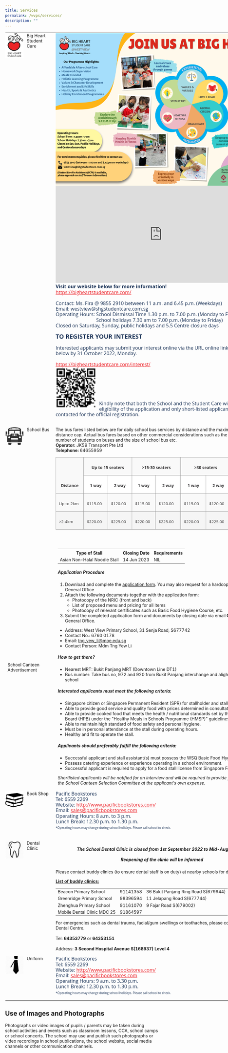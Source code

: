 ```yaml
---
title: Services
permalink: /wvps/services/
description: ""
---
```

<table class="ive_eobj_center ives_tab_kosong" style="margin: auto; outline: 0px; padding: 0px; border-collapse: collapse; clear: both; border: 1px solid transparent; table-layout: fixed; width: 880px;"><tbody style="margin: 0px; outline: 0px; padding: 0px;"><tr style="margin: 0px; outline: 0px; padding: 0px;"><td width="150px" style="margin: 0px; outline: 0px; padding: 0px 15px 15px 0px; vertical-align: top;"><img src="/images/logo.jpeg" alt="logo.jpg" class="ive_eobj_left" style="margin: 0px 10px 0px 0px; outline: 0px; padding: 0px; border: none; max-width: 100%; float: left; width: 60px; height: 81px;">Big Heart<br style="margin: 0px; outline: 0px; padding: 0px;">Student Care</td><td style="margin: 0px; outline: 0px; padding: 0px 15px 15px 0px; vertical-align: top;"><div style="margin: 0px; outline: 0px; padding: 0px; line-height: 18.2px; color: rgb(28, 52, 88); font-family: &quot;Open Sans&quot;, sans-serif; font-size: 16px; font-weight: 400; text-align: left;"><img src="/images/West%20View%20SCC%20Info.png" width="100%" alt="West View SCC Info.png" class="ive_eobj_left" style="margin: 0px 10px 0px 0px; outline: 0px; padding: 0px; border: none; max-width: 100%; float: left; background-color: initial; width: 698px; height: 500px;"></div><div style="margin: 0px; outline: 0px; padding: 0px; line-height: 18.2px; color: rgb(28, 52, 88); font-family: &quot;Open Sans&quot;, sans-serif; font-size: 16px; font-weight: 400; text-align: left;"><br style="margin: 0px; outline: 0px; padding: 0px;"></div><iframe width="560" height="315" src="https://www.youtube.com/embed/Do4hSWR8s4o" title="YouTube video player" frameborder="0" allow="accelerometer; autoplay; clipboard-write; encrypted-media; gyroscope; picture-in-picture" allowfullscreen="" style="margin: 0px; outline: 0px; padding: 0px; width: 698px; height: 318px;"></iframe><div style="margin: 0px; outline: 0px; padding: 0px; line-height: 18.2px; color: rgb(28, 52, 88); font-family: &quot;Open Sans&quot;, sans-serif; font-size: 16px; font-weight: 400; text-align: left;"><b style="margin: 0px; outline: 0px; padding: 0px;">Visit our website below for more information!</b></div><div style="margin: 0px; outline: 0px; padding: 0px; line-height: 18.2px; color: rgb(28, 52, 88); font-family: &quot;Open Sans&quot;, sans-serif; font-size: 16px; font-weight: 400;"><a href="https://bigheartstudentcare.com/" target="_blank" style="margin: 0px; outline: 0px; padding: 0px; color: rgb(236, 31, 38); text-decoration: underline;"></a><a href="https://bigheartstudentcare.com/" target="_blank" style="margin: 0px; outline: 0px; padding: 0px; color: rgb(236, 31, 38); text-decoration: underline;">https://bigheartstudentcare.com/</a><b style="margin: 0px; outline: 0px; padding: 0px;"><br style="margin: 0px; outline: 0px; padding: 0px;"></b></div><div style="margin: 0px; outline: 0px; padding: 0px; line-height: 18.2px; color: rgb(28, 52, 88); font-family: &quot;Open Sans&quot;, sans-serif; font-size: 16px; font-weight: 400;"><br style="margin: 0px; outline: 0px; padding: 0px;"></div><div style="margin: 0px; outline: 0px; padding: 0px; line-height: 18.2px; color: rgb(28, 52, 88); font-family: &quot;Open Sans&quot;, sans-serif; font-size: 16px; font-weight: 400;">Contact: Ms. Fira @ 9855 2910 between 11 a.m. and 6.45 p.m. (Weekdays)</div><div style="margin: 0px; outline: 0px; padding: 0px; line-height: 18.2px; color: rgb(28, 52, 88); font-family: &quot;Open Sans&quot;, sans-serif; font-size: 16px; font-weight: 400;">Email: westview@shgstudentcare.com.sg</div><div style="margin: 0px; outline: 0px; padding: 0px; line-height: 18.2px; color: rgb(28, 52, 88); font-family: &quot;Open Sans&quot;, sans-serif; font-size: 16px; font-weight: 400;">Operating Hours: School Dismissal Time 1.30 p.m. to 7.00 p.m. (Monday to Friday)</div><div style="margin: 0px; outline: 0px; padding: 0px; line-height: 18.2px; color: rgb(28, 52, 88); font-family: &quot;Open Sans&quot;, sans-serif; font-size: 16px; font-weight: 400;">&nbsp; &nbsp; &nbsp; &nbsp; &nbsp; &nbsp; &nbsp; &nbsp; &nbsp; &nbsp; &nbsp; &nbsp; &nbsp; &nbsp;<span>&nbsp;</span><span style="margin: 0px; outline: 0px; padding: 0px;">&nbsp;&nbsp; &nbsp;</span>School holidays 7.30 am to 7.00 p.m. (Monday to Friday)</div><div style="margin: 0px; outline: 0px; padding: 0px; line-height: 18.2px; color: rgb(28, 52, 88); font-family: &quot;Open Sans&quot;, sans-serif; font-size: 16px; font-weight: 400;">Closed on Saturday, Sunday, public holidays and 5.5 Centre closure days</div><div style="margin: 0px; outline: 0px; padding: 0px; line-height: 18.2px; color: rgb(28, 52, 88); font-family: &quot;Open Sans&quot;, sans-serif; font-size: 16px; font-weight: 400;"><span style="margin: 0px; outline: 0px; padding: 0px; background-color: initial;"><br style="margin: 0px; outline: 0px; padding: 0px;"></span></div><div style="margin: 0px; outline: 0px; padding: 0px; line-height: 18.2px; color: rgb(28, 52, 88); font-family: &quot;Open Sans&quot;, sans-serif; font-size: 16px; font-weight: 400;"><span style="margin: 0px; outline: 0px; padding: 0px; background-color: initial;"></span><a href="https://forms.office.com/r/BYyBwU1QNG" target="_blank" style="margin: 0px; outline: 0px; padding: 0px; color: rgb(236, 31, 38); text-decoration: underline; background-color: initial;"></a><h4 style="margin: 0px; outline: 0px; padding: 0px; color: rgb(28, 52, 88); font-size: 20px; font-family: &quot;Open Sans&quot;, sans-serif; font-weight: bold; line-height: 18.2px;">TO REGISTER YOUR INTEREST</h4><div style="margin: 0px; outline: 0px; padding: 0px; line-height: 18.2px; color: rgb(28, 52, 88); font-family: &quot;Open Sans&quot;, sans-serif; font-size: 16px; font-weight: 400;"><span style="margin: 0px; outline: 0px; padding: 0px; background-color: initial;"><br style="margin: 0px; outline: 0px; padding: 0px;"></span></div><div style="margin: 0px; outline: 0px; padding: 0px; line-height: 18.2px; color: rgb(28, 52, 88); font-family: &quot;Open Sans&quot;, sans-serif; font-size: 16px; font-weight: 400;"><span style="margin: 0px; outline: 0px; padding: 0px; background-color: initial;">Interested applicants may submit your interest online via the URL online link or QR code below by 31 October 2022, Monday.</span><br style="margin: 0px; outline: 0px; padding: 0px;"></div><div style="margin: 0px; outline: 0px; padding: 0px; line-height: 18.2px; color: rgb(28, 52, 88); font-family: &quot;Open Sans&quot;, sans-serif; font-size: 16px; font-weight: 400;"><br style="margin: 0px; outline: 0px; padding: 0px;"></div><div style="margin: 0px; outline: 0px; padding: 0px; line-height: 18.2px; color: rgb(28, 52, 88); font-family: &quot;Open Sans&quot;, sans-serif; font-size: 16px; font-weight: 400;"><a href="https://bigheartstudentcare.com/interest/" target="_blank" style="margin: 0px; outline: 0px; padding: 0px; color: rgb(236, 31, 38); text-decoration: underline;">https://bigheartstudentcare.com/interest/</a></div><div style="margin: 0px; outline: 0px; padding: 0px; line-height: 18.2px; color: rgb(28, 52, 88); font-family: &quot;Open Sans&quot;, sans-serif; font-size: 16px; font-weight: 400;"><img src="/images/New%20Big%20Heart%20SC%20registration%20QR.png" alt="New Big Heart SC registration QR.png" class="ive_eobj_left" style="margin: 0px 10px 0px 0px; outline: 0px; padding: 0px; border: none; max-width: 100%; float: left; width: 133px; height: 137px;"><span style="margin: 0px; outline: 0px; padding: 0px; background-color: initial;"><br style="margin: 0px; outline: 0px; padding: 0px;"></span></div></div><div style="margin: 0px; outline: 0px; padding: 0px; line-height: 18.2px; color: rgb(28, 52, 88); font-family: &quot;Open Sans&quot;, sans-serif; font-size: 16px; font-weight: 400;"><span class="" style="margin: 0px; outline: 0px; padding: 0px;"><br style="margin: 0px; outline: 0px; padding: 0px;"></span></div><div style="margin: 0px; outline: 0px; padding: 0px; line-height: 18.2px; color: rgb(28, 52, 88); font-family: &quot;Open Sans&quot;, sans-serif; font-size: 16px; font-weight: 400;"><span class="" style="margin: 0px; outline: 0px; padding: 0px;"><br style="margin: 0px; outline: 0px; padding: 0px;"></span></div><div style="margin: 0px; outline: 0px; padding: 0px; line-height: 18.2px; color: rgb(28, 52, 88); font-family: &quot;Open Sans&quot;, sans-serif; font-size: 16px; font-weight: 400;"><span class="" style="margin: 0px; outline: 0px; padding: 0px;"><br style="margin: 0px; outline: 0px; padding: 0px;"></span></div><div style="margin: 0px; outline: 0px; padding: 0px; line-height: 18.2px; color: rgb(28, 52, 88); font-family: &quot;Open Sans&quot;, sans-serif; font-size: 16px; font-weight: 400;"><span class="" style="margin: 0px; outline: 0px; padding: 0px;"><br style="margin: 0px; outline: 0px; padding: 0px;"></span></div><div style="margin: 0px; outline: 0px; padding: 0px; line-height: 18.2px; color: rgb(28, 52, 88); font-family: &quot;Open Sans&quot;, sans-serif; font-size: 16px; font-weight: 400;"><span class="" style="margin: 0px; outline: 0px; padding: 0px;"><br style="margin: 0px; outline: 0px; padding: 0px;"></span></div><div style="margin: 0px; outline: 0px; padding: 0px; line-height: 18.2px; color: rgb(28, 52, 88); font-family: &quot;Open Sans&quot;, sans-serif; font-size: 16px; font-weight: 400;">Kindly note that both the School and the Student Care will assess the eligibility of the application and only short-listed applicants will be contacted for the official registration.
	<br style="margin: 0px; outline: 0px; padding: 0px;"></div></td></tr><tr style="margin: 0px; outline: 0px; padding: 0px;"><td style="margin: 0px; outline: 0px; padding: 0px 15px 15px 0px; vertical-align: top;"><br><img src="/images/bus.png" alt="bus.png" class="ive_eobj_left" style="margin: 0px 10px 0px 0px; outline: 0px; padding: 0px; border: none; max-width: 100%; float: left; width: 60px; height: 60px;">School Bus<br style="margin: 0px; outline: 0px; padding: 0px;"></td><td style="margin: 0px; outline: 0px; padding: 0px 15px 15px 0px; vertical-align: top;">
         <!-- /\* Font Definitions \*/ @font-face {font-family:"Cambria Math"; panose-1:2 4 5 3 5 4 6 3 2 4; mso-font-charset:0; mso-generic-font-family:roman; mso-font-pitch:variable; mso-font-signature:3 0 0 0 1 0;} @font-face {font-family:DengXian; panose-1:2 1 6 0 3 1 1 1 1 1; mso-font-alt:等线; mso-font-charset:134; mso-generic-font-family:auto; mso-font-pitch:variable; mso-font-signature:-1610612033 953122042 22 0 262159 0;} @font-face {font-family:Calibri; panose-1:2 15 5 2 2 2 4 3 2 4; mso-font-charset:0; mso-generic-font-family:swiss; mso-font-pitch:variable; mso-font-signature:-469750017 -1073732485 9 0 511 0;} @font-face {font-family:"Open Sans"; panose-1:2 11 6 6 3 5 4 2 2 4; mso-font-charset:0; mso-generic-font-family:swiss; mso-font-pitch:variable; mso-font-signature:-536870161 1073750107 40 0 415 0;} @font-face {font-family:"\\@DengXian"; panose-1:2 1 6 0 3 1 1 1 1 1; mso-font-charset:134; mso-generic-font-family:auto; mso-font-pitch:variable; mso-font-signature:-1610612033 953122042 22 0 262159 0;} /\* Style Definitions \*/ p.MsoNormal, li.MsoNormal, div.MsoNormal {mso-style-unhide:no; mso-style-qformat:yes; mso-style-parent:""; margin-top:0in; margin-right:0in; margin-bottom:8.0pt; margin-left:0in; line-height:107%; mso-pagination:widow-orphan; font-size:11.0pt; font-family:"Calibri",sans-serif; mso-ascii-font-family:Calibri; mso-ascii-theme-font:minor-latin; mso-fareast-font-family:DengXian; mso-fareast-theme-font:minor-fareast; mso-hansi-font-family:Calibri; mso-hansi-theme-font:minor-latin; mso-bidi-font-family:"Times New Roman"; mso-bidi-theme-font:minor-bidi;} .MsoChpDefault {mso-style-type:export-only; mso-default-props:yes; font-family:"Calibri",sans-serif; mso-ascii-font-family:Calibri; mso-ascii-theme-font:minor-latin; mso-fareast-font-family:DengXian; mso-fareast-theme-font:minor-fareast; mso-hansi-font-family:Calibri; mso-hansi-theme-font:minor-latin; mso-bidi-font-family:"Times New Roman"; mso-bidi-theme-font:minor-bidi;} .MsoPapDefault {mso-style-type:export-only; margin-bottom:8.0pt; line-height:107%;} @page WordSection1 {size:8.5in 11.0in; margin:1.0in 1.0in 1.0in 1.0in; mso-header-margin:.5in; mso-footer-margin:.5in; mso-paper-source:0;} div.WordSection1 {page:WordSection1;} -->
<br>
The bus fares listed below are for daily school bus services by distance and the maximum fares for each distance cap. Actual bus fares based on other commercial considerations such as the distance, route, number of students on buses and the size of school bus etc.
<br>
<strong>Operator:</strong> JK59 Transport Pte Ltd
<br>
<strong>Telephone:</strong> 64655959

<table class="MsoNormalTable" border="1" cellspacing="0" cellpadding="0" width="575" style="width:431.6pt;background:white;border-collapse:collapse;border:none;
 mso-border-alt:solid #999999 .75pt;mso-yfti-tbllook:1184"><tbody><tr style="mso-yfti-irow:0;mso-yfti-firstrow:yes"><td width="83" rowspan="2" valign="bottom" style="width:62.6pt;border:solid #999999 1.0pt;
  mso-border-alt:solid #999999 .75pt;background:#F9F9F9;padding:7.5pt 7.5pt 7.5pt 7.5pt"><p class="MsoNormal" align="center" style="margin-bottom:4.5pt;text-align:center;
  line-height:normal"><b><span style="font-size:10.0pt;font-family:&quot;Open Sans&quot;,sans-serif;
  mso-fareast-font-family:&quot;Times New Roman&quot;;color:#3B3A3B">Distance</span></b></p></td><td width="156" colspan="2" valign="bottom" style="width:117.0pt;border:solid #999999 1.0pt;
  border-left:none;mso-border-left-alt:solid #999999 .75pt;mso-border-alt:solid #999999 .75pt;
  background:#F9F9F9;padding:7.5pt 7.5pt 7.5pt 7.5pt"><p class="MsoNormal" align="center" style="margin-bottom:4.5pt;text-align:center;
  line-height:normal"><b><span style="font-size:10.0pt;font-family:&quot;Open Sans&quot;,sans-serif;
  mso-fareast-font-family:&quot;Times New Roman&quot;;color:#3B3A3B">Up to 15 seaters</span></b></p></td><td width="162" colspan="2" valign="bottom" style="width:121.5pt;border:solid #999999 1.0pt;
  border-left:none;mso-border-left-alt:solid #999999 .75pt;mso-border-alt:solid #999999 .75pt;
  background:#F9F9F9;padding:7.5pt 7.5pt 7.5pt 7.5pt"><p class="MsoNormal" align="center" style="margin-bottom:4.5pt;text-align:center;
  line-height:normal"><b><span style="font-size:10.0pt;font-family:&quot;Open Sans&quot;,sans-serif;
  mso-fareast-font-family:&quot;Times New Roman&quot;;color:#3B3A3B">&gt;15-30 seaters</span></b></p></td><td width="174" colspan="2" valign="bottom" style="width:130.5pt;border:solid #999999 1.0pt;
  border-left:none;mso-border-left-alt:solid #999999 .75pt;mso-border-alt:solid #999999 .75pt;
  background:#F9F9F9;padding:7.5pt 7.5pt 7.5pt 7.5pt"><p class="MsoNormal" align="center" style="margin-bottom:4.5pt;text-align:center;
  line-height:normal"><b><span style="font-size:10.0pt;font-family:&quot;Open Sans&quot;,sans-serif;
  mso-fareast-font-family:&quot;Times New Roman&quot;;color:#3B3A3B">&gt;30 seaters</span></b></p></td></tr><tr style="mso-yfti-irow:1"><td width="78" valign="bottom" style="width:58.5pt;border-top:none;border-left:
  none;border-bottom:solid #999999 1.0pt;border-right:solid #999999 1.0pt;
  mso-border-top-alt:solid #999999 .75pt;mso-border-left-alt:solid #999999 .75pt;
  mso-border-alt:solid #999999 .75pt;padding:7.5pt 7.5pt 7.5pt 7.5pt"><p class="MsoNormal" align="center" style="margin-bottom:4.5pt;text-align:center;
  line-height:normal"><b><span style="font-size:10.0pt;font-family:&quot;Open Sans&quot;,sans-serif;
  mso-fareast-font-family:&quot;Times New Roman&quot;;color:#3B3A3B">1 way</span></b></p></td><td width="78" valign="bottom" style="width:58.5pt;border-top:none;border-left:
  none;border-bottom:solid #999999 1.0pt;border-right:solid #999999 1.0pt;
  mso-border-top-alt:solid #999999 .75pt;mso-border-left-alt:solid #999999 .75pt;
  mso-border-alt:solid #999999 .75pt;padding:7.5pt 7.5pt 7.5pt 7.5pt"><p class="MsoNormal" align="center" style="margin-bottom:4.5pt;text-align:center;
  line-height:normal"><b><span style="font-size:10.0pt;font-family:&quot;Open Sans&quot;,sans-serif;
  mso-fareast-font-family:&quot;Times New Roman&quot;;color:#3B3A3B">2 way</span></b></p></td><td width="72" valign="bottom" style="width:.75in;border-top:none;border-left:
  none;border-bottom:solid #999999 1.0pt;border-right:solid #999999 1.0pt;
  mso-border-top-alt:solid #999999 .75pt;mso-border-left-alt:solid #999999 .75pt;
  mso-border-alt:solid #999999 .75pt;padding:7.5pt 7.5pt 7.5pt 7.5pt"><p class="MsoNormal" align="center" style="margin-bottom:4.5pt;text-align:center;
  line-height:normal"><b><span style="font-size:10.0pt;font-family:&quot;Open Sans&quot;,sans-serif;
  mso-fareast-font-family:&quot;Times New Roman&quot;;color:#3B3A3B">1 way</span></b></p></td><td width="90" valign="bottom" style="width:67.5pt;border-top:none;border-left:
  none;border-bottom:solid #999999 1.0pt;border-right:solid #999999 1.0pt;
  mso-border-top-alt:solid #999999 .75pt;mso-border-left-alt:solid #999999 .75pt;
  mso-border-alt:solid #999999 .75pt;padding:7.5pt 7.5pt 7.5pt 7.5pt"><p class="MsoNormal" align="center" style="margin-bottom:4.5pt;text-align:center;
  line-height:normal"><b><span style="font-size:10.0pt;font-family:&quot;Open Sans&quot;,sans-serif;
  mso-fareast-font-family:&quot;Times New Roman&quot;;color:#3B3A3B">2 way</span></b></p></td><td width="90" valign="bottom" style="width:67.5pt;border-top:none;border-left:
  none;border-bottom:solid #999999 1.0pt;border-right:solid #999999 1.0pt;
  mso-border-top-alt:solid #999999 .75pt;mso-border-left-alt:solid #999999 .75pt;
  mso-border-alt:solid #999999 .75pt;padding:7.5pt 7.5pt 7.5pt 7.5pt"><p class="MsoNormal" align="center" style="margin-bottom:4.5pt;text-align:center;
  line-height:normal"><b><span style="font-size:10.0pt;font-family:&quot;Open Sans&quot;,sans-serif;
  mso-fareast-font-family:&quot;Times New Roman&quot;;color:#3B3A3B">1 way</span></b></p></td><td width="84" valign="bottom" style="width:63.0pt;border-top:none;border-left:
  none;border-bottom:solid #999999 1.0pt;border-right:solid #999999 1.0pt;
  mso-border-top-alt:solid #999999 .75pt;mso-border-left-alt:solid #999999 .75pt;
  mso-border-alt:solid #999999 .75pt;padding:7.5pt 7.5pt 7.5pt 7.5pt"><p class="MsoNormal" align="center" style="margin-bottom:4.5pt;text-align:center;
  line-height:normal"><b><span style="font-size:10.0pt;font-family:&quot;Open Sans&quot;,sans-serif;
  mso-fareast-font-family:&quot;Times New Roman&quot;;color:#3B3A3B">2 way</span></b></p></td></tr><tr style="mso-yfti-irow:2"><td width="83" nowrap="" valign="top" style="width:62.6pt;border:solid #999999 1.0pt;
  border-top:none;mso-border-top-alt:solid #999999 .75pt;mso-border-alt:solid #999999 .75pt;
  background:#F9F9F9;padding:7.5pt 7.5pt 7.5pt 7.5pt"><p class="MsoNormal" style="margin-bottom:4.5pt;line-height:normal"><span style="font-size:10.0pt;font-family:&quot;Open Sans&quot;,sans-serif;mso-fareast-font-family:
  &quot;Times New Roman&quot;;color:#3B3A3B">Up to 2km</span></p></td><td width="78" valign="top" style="width:58.5pt;border-top:none;border-left:none;
  border-bottom:solid #999999 1.0pt;border-right:solid #999999 1.0pt;
  mso-border-top-alt:solid #999999 .75pt;mso-border-left-alt:solid #999999 .75pt;
  mso-border-alt:solid #999999 .75pt;background:#F9F9F9;padding:7.5pt 7.5pt 7.5pt 7.5pt"><p class="MsoNormal" style="margin-bottom:4.5pt;line-height:normal"><span style="font-size:10.0pt;font-family:&quot;Open Sans&quot;,sans-serif;mso-fareast-font-family:
  &quot;Times New Roman&quot;;color:#3B3A3B">$115.00</span></p></td><td width="78" valign="top" style="width:58.5pt;border-top:none;border-left:none;
  border-bottom:solid #999999 1.0pt;border-right:solid #999999 1.0pt;
  mso-border-top-alt:solid #999999 .75pt;mso-border-left-alt:solid #999999 .75pt;
  mso-border-alt:solid #999999 .75pt;background:#F9F9F9;padding:7.5pt 7.5pt 7.5pt 7.5pt"><p class="MsoNormal" style="margin-bottom:4.5pt;line-height:normal"><span style="font-size:10.0pt;font-family:&quot;Open Sans&quot;,sans-serif;mso-fareast-font-family:
  &quot;Times New Roman&quot;;color:#3B3A3B">$120.00</span></p></td><td width="72" valign="top" style="width:.75in;border-top:none;border-left:none;
  border-bottom:solid #999999 1.0pt;border-right:solid #999999 1.0pt;
  mso-border-top-alt:solid #999999 .75pt;mso-border-left-alt:solid #999999 .75pt;
  mso-border-alt:solid #999999 .75pt;background:#F9F9F9;padding:7.5pt 7.5pt 7.5pt 7.5pt"><p class="MsoNormal" style="margin-bottom:4.5pt;line-height:normal"><span style="font-size:10.0pt;font-family:&quot;Open Sans&quot;,sans-serif;mso-fareast-font-family:
  &quot;Times New Roman&quot;;color:#3B3A3B">$115.00</span></p></td><td width="90" valign="top" style="width:67.5pt;border-top:none;border-left:none;
  border-bottom:solid #999999 1.0pt;border-right:solid #999999 1.0pt;
  mso-border-top-alt:solid #999999 .75pt;mso-border-left-alt:solid #999999 .75pt;
  mso-border-alt:solid #999999 .75pt;background:#F9F9F9;padding:7.5pt 7.5pt 7.5pt 7.5pt"><p class="MsoNormal" style="margin-bottom:4.5pt;line-height:normal"><span style="font-size:10.0pt;font-family:&quot;Open Sans&quot;,sans-serif;mso-fareast-font-family:
  &quot;Times New Roman&quot;;color:#3B3A3B">$120.00</span></p></td><td width="90" valign="top" style="width:67.5pt;border-top:none;border-left:none;
  border-bottom:solid #999999 1.0pt;border-right:solid #999999 1.0pt;
  mso-border-top-alt:solid #999999 .75pt;mso-border-left-alt:solid #999999 .75pt;
  mso-border-alt:solid #999999 .75pt;background:#F9F9F9;padding:7.5pt 7.5pt 7.5pt 7.5pt"><p class="MsoNormal" style="margin-bottom:4.5pt;line-height:normal"><span style="font-size:10.0pt;font-family:&quot;Open Sans&quot;,sans-serif;mso-fareast-font-family:
  &quot;Times New Roman&quot;;color:#3B3A3B">$115.00</span></p></td><td width="84" valign="top" style="width:63.0pt;border-top:none;border-left:none;
  border-bottom:solid #999999 1.0pt;border-right:solid #999999 1.0pt;
  mso-border-top-alt:solid #999999 .75pt;mso-border-left-alt:solid #999999 .75pt;
  mso-border-alt:solid #999999 .75pt;background:#F9F9F9;padding:7.5pt 7.5pt 7.5pt 7.5pt"><p class="MsoNormal" style="margin-bottom:4.5pt;line-height:normal"><span style="font-size:10.0pt;font-family:&quot;Open Sans&quot;,sans-serif;mso-fareast-font-family:
  &quot;Times New Roman&quot;;color:#3B3A3B">$120.00</span></p></td></tr><tr style="mso-yfti-irow:3;mso-yfti-lastrow:yes"><td width="83" nowrap="" valign="top" style="width:62.6pt;border:solid #999999 1.0pt;
  border-top:none;mso-border-top-alt:solid #999999 .75pt;mso-border-alt:solid #999999 .75pt;
  background:whitesmoke;padding:7.5pt 7.5pt 7.5pt 7.5pt"><p class="MsoNormal" style="margin-bottom:4.5pt;line-height:normal"><span style="font-size:10.0pt;font-family:&quot;Open Sans&quot;,sans-serif;mso-fareast-font-family:
  &quot;Times New Roman&quot;;color:#3B3A3B">&gt;2-4km</span></p></td><td width="78" valign="top" style="width:58.5pt;border-top:none;border-left:none;
  border-bottom:solid #999999 1.0pt;border-right:solid #999999 1.0pt;
  mso-border-top-alt:solid #999999 .75pt;mso-border-left-alt:solid #999999 .75pt;
  mso-border-alt:solid #999999 .75pt;background:whitesmoke;padding:7.5pt 7.5pt 7.5pt 7.5pt"><p class="MsoNormal" style="margin-bottom:4.5pt;line-height:normal"><span style="font-size:10.0pt;font-family:&quot;Open Sans&quot;,sans-serif;mso-fareast-font-family:
  &quot;Times New Roman&quot;;color:#3B3A3B">$220.00</span></p></td><td width="78" valign="top" style="width:58.5pt;border-top:none;border-left:none;
  border-bottom:solid #999999 1.0pt;border-right:solid #999999 1.0pt;
  mso-border-top-alt:solid #999999 .75pt;mso-border-left-alt:solid #999999 .75pt;
  mso-border-alt:solid #999999 .75pt;background:whitesmoke;padding:7.5pt 7.5pt 7.5pt 7.5pt"><p class="MsoNormal" style="margin-bottom:4.5pt;line-height:normal"><span style="font-size:10.0pt;font-family:&quot;Open Sans&quot;,sans-serif;mso-fareast-font-family:
  &quot;Times New Roman&quot;;color:#3B3A3B">$225.00</span></p></td><td width="72" valign="top" style="width:.75in;border-top:none;border-left:none;
  border-bottom:solid #999999 1.0pt;border-right:solid #999999 1.0pt;
  mso-border-top-alt:solid #999999 .75pt;mso-border-left-alt:solid #999999 .75pt;
  mso-border-alt:solid #999999 .75pt;background:whitesmoke;padding:7.5pt 7.5pt 7.5pt 7.5pt"><p class="MsoNormal" style="margin-bottom:4.5pt;line-height:normal"><span style="font-size:10.0pt;font-family:&quot;Open Sans&quot;,sans-serif;mso-fareast-font-family:
  &quot;Times New Roman&quot;;color:#3B3A3B">$220.00</span></p></td><td width="90" valign="top" style="width:67.5pt;border-top:none;border-left:none;
  border-bottom:solid #999999 1.0pt;border-right:solid #999999 1.0pt;
  mso-border-top-alt:solid #999999 .75pt;mso-border-left-alt:solid #999999 .75pt;
  mso-border-alt:solid #999999 .75pt;background:whitesmoke;padding:7.5pt 7.5pt 7.5pt 7.5pt"><p class="MsoNormal" style="margin-bottom:4.5pt;line-height:normal"><span style="font-size:10.0pt;font-family:&quot;Open Sans&quot;,sans-serif;mso-fareast-font-family:
  &quot;Times New Roman&quot;;color:#3B3A3B">$225.00</span></p></td><td width="90" valign="top" style="width:67.5pt;border-top:none;border-left:none;
  border-bottom:solid #999999 1.0pt;border-right:solid #999999 1.0pt;
  mso-border-top-alt:solid #999999 .75pt;mso-border-left-alt:solid #999999 .75pt;
  mso-border-alt:solid #999999 .75pt;background:whitesmoke;padding:7.5pt 7.5pt 7.5pt 7.5pt"><p class="MsoNormal" style="margin-bottom:4.5pt;line-height:normal"><span style="font-size:10.0pt;font-family:&quot;Open Sans&quot;,sans-serif;mso-fareast-font-family:
  &quot;Times New Roman&quot;;color:#3B3A3B">$220.00</span></p></td><td width="84" valign="top" style="width:63.0pt;border-top:none;border-left:none;
  border-bottom:solid #999999 1.0pt;border-right:solid #999999 1.0pt;
  mso-border-top-alt:solid #999999 .75pt;mso-border-left-alt:solid #999999 .75pt;
  mso-border-alt:solid #999999 .75pt;background:whitesmoke;padding:7.5pt 7.5pt 7.5pt 7.5pt"><p class="MsoNormal" style="margin-bottom:4.5pt;line-height:normal"><span style="font-size:10.0pt;font-family:&quot;Open Sans&quot;,sans-serif;mso-fareast-font-family:
  &quot;Times New Roman&quot;;color:#3B3A3B">$225.00</span></p></td></tr></tbody></table><div style="margin: 0px; outline: 0px; padding: 0px; line-height: 18.2px; color: rgb(28, 52, 88); font-family: &quot;Open Sans&quot;, sans-serif; font-size: 16px; font-weight: 400;"><br style="margin: 0px; outline: 0px; padding: 0px;"></div></td></tr>
	
<tr>
	<td>School Canteen Advertisement</td>
	<td>
	<table>
		<tbody>
	<tr>
		<th>Type of Stall</th>
		<th>Closing Date</th>
		<th>Requirements</th>
	</tr>
	<tr>
		<td>Asian Non-Halal Noodle Stall</td>
		<td>14 Jun 2023</td>
		<td>NIL</td>
	</tr>
		</tbody>
	</table>
	<h5>Application Procedure</h5>
	<ol>
		<li>Download and complete the <a href="/files/Services/app_form_for_canteen_stall.pdf">application form</a>. You may also request for a hardcopy from the School's General Office</li>
		<li>Attach the following documents together with the application form:
			<ul>
			<li>Photocopy of the NRIC (front and back)</li>
			<li>List of proposed menu and pricing for all items</li>
			<li>Photocopy of relevant certificates such as Basic Food Hygiene Course, etc.</li>
			</ul>
		</li>
		<li>Submit the completed application form and documents by closing date via email <strong>OR</strong> to the School's General Office.</li>
	</ol>
	<ul>
		<li>Address: West View Primary School, 31 Senja Road, S677742</li>
		<li>Contact No.: 6760 0178</li>
		<li>Email: <a href="mailto: tng_yew_li@moe.edu.sg">tng_yew_li@moe.edu.sg</a></li>
		<li>Contact Person: Mdm Tng Yew Li</li>
	</ul>
	<h5>How to get there?</h5>
	<ul>
		<li>Nearest MRT: Bukit Panjang MRT (Downtown Line DT1)</li>
		<li>Bus number: Take bus no, 972 and 920 from Bukit Panjang interchange and alight in front of the school</li>
	</ul>
	<h5>Interested applicants must meet the following criteria:</h5>
	<ul>
		<li>Singapore citizen or Singapore Permanent Resident (SPR) for stallholder and stall assistant.</li>
		<li>Able to provide good service and quality food with prices determined in consultation with the school.</li>
		<li>Able to provide cooked food that meets the health / nutritional standards set by the Health Promotion Board (HPB) under the "Healthy Meals in Schools Programme (HMSP)" guidelines (see <a target="_blank" href="https://www.hpb.gov.sg/schools/school-programmes/healthy-meals-in-schools-programme">link</a>)</li>
		<li>Able to maintain high standard of food safety and personal hygiene.</li>
		<li>Must be in personal attendance at the stall during operating hours.</li>
		<li>Healthy and fit to operate the stall.</li>
		</ul>
	<h5>Applicants should preferably fulfill the following criteria:</h5>
	<ul>
		<li>Successful applicant and stall assistant(s) must possess the WSQ Basic Food Hygiene Certificate.</li>
		<li>Possess catering experience or experience operating in a school environment.</li>
		<li>Successful applicant is required to apply for a food stall license from Singapore Food Agency (SFA).</li>
	</ul>
	<p>
		<em>Shortlisted applicants will be notified for an interview and will be required to provide food sampling for the School Canteen Selection Committee at the applicant's own expense.</em>
	</p>
</td>
</tr>
	
<tr style="margin: 0px; outline: 0px; padding: 0px;"><td style="margin: 0px; outline: 0px; padding: 0px 15px 15px 0px; vertical-align: top;"><img src="/images/bookshop.png" alt="bookshop.png" class="ive_eobj_left" style="margin: 0px 10px 0px 0px; outline: 0px; padding: 0px; border: none; max-width: 100%; float: left; width: 60px; height: 60px;">Book Shop</td><td style="margin: 0px; outline: 0px; padding: 0px 15px 15px 0px; vertical-align: top;"><div style="margin: 0px; outline: 0px; padding: 0px; line-height: 18.2px; color: rgb(28, 52, 88); font-family: &quot;Open Sans&quot;, sans-serif; font-size: 16px; font-weight: 400;">Pacific Bookstores</div><div style="margin: 0px; outline: 0px; padding: 0px; line-height: 18.2px; color: rgb(28, 52, 88); font-family: &quot;Open Sans&quot;, sans-serif; font-size: 16px; font-weight: 400;">Tel: 6559 2269</div><div style="margin: 0px; outline: 0px; padding: 0px; line-height: 18.2px; color: rgb(28, 52, 88); font-family: &quot;Open Sans&quot;, sans-serif; font-size: 16px; font-weight: 400;">Website:<span>&nbsp;</span><a href="http://www.pacificbookstores.com/" target="_blank" style="margin: 0px; outline: 0px; padding: 0px; color: rgb(236, 31, 38); text-decoration: underline;">http://www.pacificbookstores.com/</a></div><div style="margin: 0px; outline: 0px; padding: 0px; line-height: 18.2px; color: rgb(28, 52, 88); font-family: &quot;Open Sans&quot;, sans-serif; font-size: 16px; font-weight: 400;">Email:<span>&nbsp;</span><a href="mailto:sales@pacificbookstores.com" target="" style="margin: 0px; outline: 0px; padding: 0px; color: rgb(236, 31, 38); text-decoration: underline;">sales@pacificbookstores.com</a></div><div style="margin: 0px; outline: 0px; padding: 0px; line-height: 18.2px; color: rgb(28, 52, 88); font-family: &quot;Open Sans&quot;, sans-serif; font-size: 16px; font-weight: 400;">Operating Hours: 8 a.m. to 3 p.m.</div><div style="margin: 0px; outline: 0px; padding: 0px; line-height: 18.2px; color: rgb(28, 52, 88); font-family: &quot;Open Sans&quot;, sans-serif; font-size: 16px; font-weight: 400;">Lunch Break: 12.30 p.m. to 1.30 p.m.</div><div style="margin: 0px; outline: 0px; padding: 0px; line-height: 18.2px; color: rgb(28, 52, 88); font-family: &quot;Open Sans&quot;, sans-serif; font-size: 16px; font-weight: 400;"><font size="1" style="margin: 0px; outline: 0px; padding: 0px;">*Operating hours may change during school holidays. Please call school to check.</font></div><div style="margin: 0px; outline: 0px; padding: 0px; line-height: 18.2px; color: rgb(28, 52, 88); font-family: &quot;Open Sans&quot;, sans-serif; font-size: 16px; font-weight: 400;"><br style="margin: 0px; outline: 0px; padding: 0px;"></div></td></tr><tr style="margin: 0px; outline: 0px; padding: 0px;"><td style="margin: 0px; outline: 0px; padding: 0px 15px 15px 0px; vertical-align: top;"><img src="/images/dental.jpeg" alt="dental.jpg" class="ive_eobj_left" style="margin: 0px 10px 0px 0px; outline: 0px; padding: 0px; border: none; max-width: 100%; float: left; width: 60px; height: 60px;">Dental Clinic</td><td style="margin: 0px; outline: 0px; padding: 0px 15px 15px 0px; vertical-align: top;">
<!--The codes for dental clinic starts from here-->

<h5 style="text-align: center;">The School Dental Clinic is closed from 1st September 2022 to Mid-August 2023<br><br>
<em>Reopening of the clinic will be informed</em></h5>

Please contact buddy clinics (to ensure dental staff is on duty) at nearby schools for dental treatment.

<u><strong>List of buddy clinics:</strong></u>
<table>
<tbody>
  <tr>
    <td>Beacon Primary School</td>
    <td>91141358</td>
    <td>36 Bukit Panjang Ring Road S(679944)</td>
  </tr>
  <tr>
    <td>Greenridge Primary School</td>
    <td>98396594</td>
    <td>11 Jelapang Road S(677744)</td>
  </tr>
  <tr>
    <td>Zhenghua Primary School</td>
    <td>91161070</td>
    <td>9 Fajar Road S(679002)</td>
  </tr>
  <tr>
    <td>Mobile Dental Clinic MDC 25</td>
    <td>91864597</td>
    <td></td>
  </tr>
</tbody>
</table>
For emergencies such as dental trauma, facial/gum swellings or toothaches, please contact: HPB, School Dental Centre. 
<br><br>
Tel: <strong>64353779</strong> or <strong>64353151</strong>
<br><br>
Address: <strong>3 Second Hospital Avenue S(168937) Level 4</strong>
	
<!--The codes for the dental clinic content ends here-->
</td></tr><tr style="margin: 0px; outline: 0px; padding: 0px;"><td style="margin: 0px; outline: 0px; padding: 0px 15px 15px 0px; vertical-align: top;"><img src="/images/uniform.jpeg" alt="uniform.jpg" class="ive_eobj_left" style="margin: 0px 10px 0px 0px; outline: 0px; padding: 0px; border: none; max-width: 100%; float: left; height: 60px;"><span style="margin: 0px; outline: 0px; padding: 0px; background-color: initial;">Uniform</span></td><td style="margin: 0px; outline: 0px; padding: 0px 15px 15px 0px; vertical-align: top;"><div style="margin: 0px; outline: 0px; padding: 0px; line-height: 18.2px; color: rgb(28, 52, 88); font-family: &quot;Open Sans&quot;, sans-serif; font-size: 16px; font-weight: 400;"><div style="margin: 0px; outline: 0px; padding: 0px; line-height: 18.2px; color: rgb(28, 52, 88); font-family: &quot;Open Sans&quot;, sans-serif; font-size: 16px; font-weight: 400;">Pacific Bookstores</div><div style="margin: 0px; outline: 0px; padding: 0px; line-height: 18.2px; color: rgb(28, 52, 88); font-family: &quot;Open Sans&quot;, sans-serif; font-size: 16px; font-weight: 400;">Tel: 6559 2269</div><div style="margin: 0px; outline: 0px; padding: 0px; line-height: 18.2px; color: rgb(28, 52, 88); font-family: &quot;Open Sans&quot;, sans-serif; font-size: 16px; font-weight: 400;">Website:&nbsp;<a href="http://www.pacificbookstores.com/" target="_blank" style="margin: 0px; outline: 0px; padding: 0px; color: rgb(236, 31, 38); text-decoration: underline;">http://www.pacificbookstores.com/</a></div><div style="margin: 0px; outline: 0px; padding: 0px; line-height: 18.2px; color: rgb(28, 52, 88); font-family: &quot;Open Sans&quot;, sans-serif; font-size: 16px; font-weight: 400;">Email:&nbsp;<a href="mailto:sales@pacificbookstores.com" target="" style="margin: 0px; outline: 0px; padding: 0px; color: rgb(236, 31, 38); text-decoration: underline;">sales@pacificbookstores.com</a></div><div style="margin: 0px; outline: 0px; padding: 0px; line-height: 18.2px; color: rgb(28, 52, 88); font-family: &quot;Open Sans&quot;, sans-serif; font-size: 16px; font-weight: 400;">Operating Hours: 9 a.m. to 3.30 p.m.</div><div style="margin: 0px; outline: 0px; padding: 0px; line-height: 18.2px; color: rgb(28, 52, 88); font-family: &quot;Open Sans&quot;, sans-serif; font-size: 16px; font-weight: 400;">Lunch Break: 12.30 p.m. to 1.30 p.m.</div><div style="margin: 0px; outline: 0px; padding: 0px; line-height: 18.2px; color: rgb(28, 52, 88); font-family: &quot;Open Sans&quot;, sans-serif; font-size: 16px; font-weight: 400;"><font size="1" style="margin: 0px; outline: 0px; padding: 0px;">*Operating hours may change during school holidays. Please call school to check.</font></div></div></td></tr></tbody></table>

Use of Images and Photographs
-----------------------------

Photographs or video images of pupils / parents may be taken during school activities and events such as classroom lessons, CCA, school camps or school concerts. The school may use and publish such photographs or video recordings in school publications, the school website, social media channels or other communication channels.